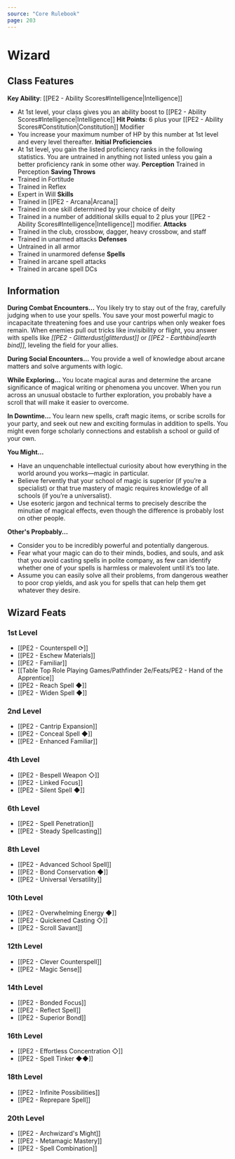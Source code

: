 ```yaml
---
source: "Core Rulebook"
page: 203
---
```

# Wizard
## Class Features
**Key Ability**: [[PE2 - Ability Scores#Intelligence|Intelligence]]
- At 1st level, your class gives you an ability boost to [[PE2 - Ability Scores#Intelligence|Intelligence]]
**Hit Points**: 6 plus your [[PE2 - Ability Scores#Constitution|Constitution]] Modifier
- You increase your maximum number of HP by this number at 1st level and every level thereafter.
**Initial Proficiencies**
- At 1st level, you gain the listed proficiency ranks in the following statistics. You are untrained in anything not listed unless you gain a better proficiency rank in some other way.
**Perception** Trained in Perception
**Saving Throws**
- Trained in Fortitude
- Trained in Reflex
- Expert in Will
**Skills**
- Trained in [[PE2 - Arcana|Arcana]]
- Trained in one skill determined by your choice of deity
- Trained in a number of additional skills equal to 2 plus your [[PE2 - Ability Scores#Intelligence|Intelligence]] modifier.
**Attacks**
- Trained in the club, crossbow, dagger, heavy crossbow, and staff
- Trained in unarmed attacks
**Defenses**
- Untrained in all armor
- Trained in unarmored defense
**Spells**
- Trained in arcane spell attacks
- Trained in arcane spell DCs

## Information
**During Combat Encounters...**
You likely try to stay out of the fray, carefully judging when to use your spells. You save your most powerful magic to incapacitate threatening foes and use your cantrips when only weaker foes remain. When enemies pull out tricks like invisibility or flight, you answer with spells like *[[PE2 - Glitterdust|glitterdust]]* or *[[PE2 - Earthbind|earth bind]]*, leveling the field for your allies.

**During Social Encounters...**
You provide a well of knowledge about arcane matters and solve arguments with logic.

**While Exploring...**
You locate magical auras and determine the arcane significance of magical writing or phenomena you uncover. When you run across an unusual obstacle to further exploration, you probably have a scroll that will make it easier to overcome.

**In Downtime...**
You learn new spells, craft magic items, or scribe scrolls for your party, and seek out new and exciting formulas in addition to spells. You might even forge scholarly connections and establish a school or guild of your own.

**You Might...**
- Have an unquenchable intellectual curiosity about how everything in the world around you works—magic in particular.
- Believe fervently that your school of magic is superior (if you’re a specialist) or that true mastery of magic requires knowledge of all schools (if you’re a universalist).
- Use esoteric jargon and technical terms to precisely describe the minutiae of magical effects, even though the difference is probably lost on other people.

**Other's Propbably...**
- Consider you to be incredibly powerful and potentially dangerous.    
- Fear what your magic can do to their minds, bodies, and souls, and ask that you avoid casting spells in polite company, as few can identify whether one of your spells is harmless or malevolent until it’s too late.
- Assume you can easily solve all their problems, from dangerous weather to poor crop yields, and ask you for spells that can help them get whatever they desire.

## Wizard Feats
### 1st Level
- [[PE2 - Counterspell ⟳]]
- [[PE2 - Eschew Materials]]
- [[PE2 - Familiar]]
- [[Table Top Role Playing Games/Pathfinder 2e/Feats/PE2 - Hand of the Apprentice]]
- [[PE2 - Reach Spell ◆]]
- [[PE2 - Widen Spell ◆]]

### 2nd Level
- [[PE2 - Cantrip Expansion]]
- [[PE2 - Conceal Spell ◆]]
- [[PE2 - Enhanced Familiar]]

### 4th Level
- [[PE2 - Bespell Weapon ◇]]
- [[PE2 - Linked Focus]]
- [[PE2 - Silent Spell ◆]]

### 6th Level
- [[PE2 - Spell Penetration]]
- [[PE2 - Steady Spellcasting]]

### 8th Level
- [[PE2 - Advanced School Spell]]
- [[PE2 - Bond Conservation ◆]]
- [[PE2 - Universal Versatility]]

### 10th Level
- [[PE2 - Overwhelming Energy ◆]]
- [[PE2 - Quickened Casting ◇]]
- [[PE2 - Scroll Savant]]

### 12th Level
- [[PE2 - Clever Counterspell]]
- [[PE2 - Magic Sense]]

### 14th Level
- [[PE2 - Bonded Focus]]
- [[PE2 - Reflect Spell]]
- [[PE2 - Superior Bond]]

### 16th Level
- [[PE2 - Effortless Concentration ◇]]
- [[PE2 - Spell Tinker ◆◆]]

### 18th Level
- [[PE2 - Infinite Possibilities]]
- [[PE2 - Reprepare Spell]]

### 20th Level
- [[PE2 - Archwizard's Might]]
- [[PE2 - Metamagic Mastery]]
- [[PE2 - Spell Combination]]